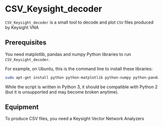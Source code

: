 # CSV_Keysight_decoder

`CSV_Keysight_decoder` is a small tool to decode and plot `CSV` files produced by Keysight VNA

## Prerequisites

You need matplotlib, pandas and numpy Python libraries to run `CSV_Keysight_decoder`.

For example, on Ubuntu, this is the command line to install these libraries:

```bash
sudo apt-get install python python-matplotlib python-numpy python-pandas
```

While the script is written in Python 3, it should be compatible with Python 2 (but it is unsupported and may become broken anytime).

## Equipment

To produce CSV files, you need a Keysight Vector Network Analyzers
